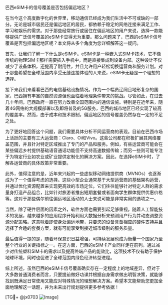 巴西eSIM卡的信号覆盖是否包括偏远地区？

在当今这个高度数字化的世界里，移动通信已经成为我们生活中不可或缺的一部分。无论是城市居民还是偏远地区的居民，都依赖于稳定的网络连接来满足工作、学习和娱乐的需求。对于那些经常旅行或居住在偏远地区的用户来说，选择一款能够提供广泛信号覆盖的eSIM卡显得尤为重要。那么问题来了，巴西的eSIM卡信号覆盖是否包括偏远地区呢？本文将从多个角度为您详细解答这一疑问。

首先，让我们了解一下什么是eSIM卡。eSIM卡是一种嵌入式SIM卡技术，它不像传统的物理SIM卡那样需要插入手机中，而是直接集成到设备内部。这种设计不仅减少了设备体积，还提高了耐用性，并且允许用户轻松切换运营商和服务计划。对于那些希望在全球范围内享受无缝连接体验的人来说，eSIM卡无疑是一个理想的选择。

接下来我们来看看巴西的电信基础设施情况。作为一个幅员辽阔且地形复杂的国家，巴西拥有丰富的自然资源但也面临着地理条件带来的挑战。尽管如此，在过去几十年间，巴西政府一直在努力改善全国范围内的通信设施。特别是在近年来，随着4G网络的大规模部署以及即将普及的5G服务，巴西的城市地区已经实现了较高的覆盖率。然而，由于成本和技术限制，偏远地区的信号覆盖仍然存在一定的不足之处。

为了更好地回答这个问题，我们需要具体分析不同运营商的表现。目前在巴西市场上活跃的主要有三大运营商：Claro、Oi和Vivo。这些公司都在积极扩展其网络覆盖范围，并且针对特定区域推出了专门的产品和服务。例如，有些运营商可能会在某些偏远乡村提供基础语音通话功能但不支持高速数据传输；而另一些则可能专注于为特定行业如农业或矿业提供定制化的解决方案。因此，在选择eSIM卡时，了解各运营商的具体政策非常重要。

此外，值得注意的是，近年来兴起的一些虚拟移动网络提供商（MVNOs）也逐渐成为了一个值得考虑的选择。这些小型企业通常基于大型运营商的基础架构运营，并通过优化资源配置来实现更高效的市场定位。它们往往能够针对特定人群的需求量身打造产品组合，比如针对旅游者推出短期套餐或者面向学生群体提供优惠价格等。这对于那些偶尔前往偏远地区活动的人士来说可能是非常实用的选项之一。

当然，除了硬件层面的因素之外，软件方面也需要引起足够重视。随着人工智能技术的发展，越来越多的应用程序开始利用大数据分析来预测用户行为并动态调整资源分配策略。这意味着即使身处偏远地带，只要您的设备具备相应的硬件支持并且选择了合适的套餐方案，就有可能享受到接近城市级别的服务质量。

最后值得一提的是，随着环保意识日益增强，可持续发展也成为衡量一个国家乃至整个行业的关键指标之一。在这方面，巴西的eSIM卡产业同样走在前列。通过减少对传统塑料SIM卡的需求以及提高终端产品的能效比，这项技术不仅有助于保护地球环境，同时也促进了全球范围内绿色经济转型进程。

综上所述，虽然巴西的eSIM卡信号覆盖确实存在一定程度上的地域差异，但对于大多数普通消费者而言，只要提前做好功课并根据自身需求做出明智决策，就能够找到既满足日常使用又能应对特殊情况的理想解决方案。希望本文能帮助您更加全面地理解这一话题，并为未来出行规划提供更多参考依据！

[TG💪+ @jx0703 ![Image](https://github.com/user-attachments/assets/dbca1d08-cadb-493c-b0ec-ad6f7a83f270)]